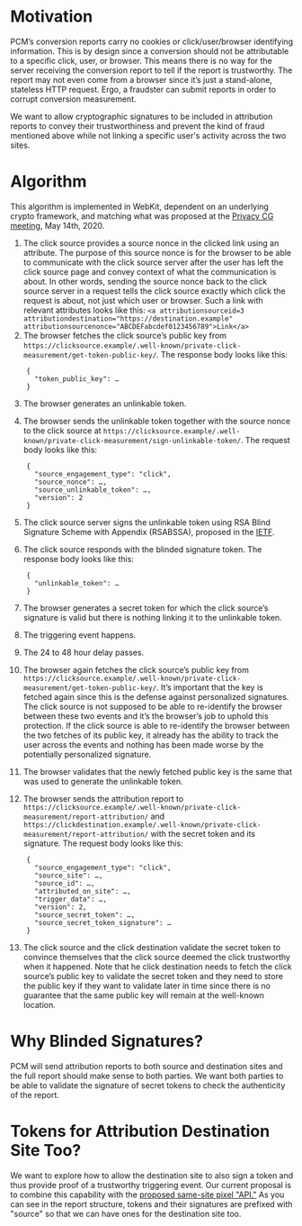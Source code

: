 # Motivation

PCM’s conversion reports carry no cookies or click/user/browser identifying information. This is by design since a conversion should not be attributable to a specific click, user, or browser. This means there is no way for the server receiving the conversion report to tell if the report is trustworthy. The report may not even come from a browser since it’s just a stand-alone, stateless HTTP request. Ergo, a fraudster can submit reports in order to corrupt conversion measurement.

We want to allow cryptographic signatures to be included in attribution reports to convey their trustworthiness and prevent the kind of fraud mentioned above while not linking a specific user's activity across the two sites.

# Algorithm

This algorithm is implemented in WebKit, dependent on an underlying crypto framework, and matching what was proposed at the [Privacy CG meeting](https://github.com/privacycg/meetings/blob/main/2020/05-virtual/05-14-minutes.md#select-a-fraud-prevention-mechanism), May 14th, 2020.

1. The click source provides a source nonce in the clicked link using an attribute. The purpose of this source nonce is for the browser to be able to communicate with the click source server after the user has left the click source page and convey context of what the communication is about. In other words, sending the source nonce back to the click source server in a request tells the click source exactly which click the request is about, not just which user or browser. Such a link with relevant attributes looks like this:
   `<a attributionsourceid=3 attributiondestination="https://destination.example" attributionsourcenonce="ABCDEFabcdef0123456789">Link</a>`
2. The browser fetches the click source’s public key from `https://clicksource.example/.well-known/private-click-measurement/get-token-public-key/`. The response body looks like this:

```
    {
      "token_public_key": …
    }
```

3. The browser generates an unlinkable token.

4. The browser sends the unlinkable token together with the source nonce to the click source at `https://clicksource.example/.well-known/private-click-measurement/sign-unlinkable-token/`. The request body looks like this:

```
    {
      "source_engagement_type": "click",
      "source_nonce": …,
      "source_unlinkable_token": …,
      "version": 2
    }
```

5. The click source server signs the unlinkable token using RSA Blind Signature Scheme with Appendix (RSABSSA), proposed in the [IETF](https://datatracker.ietf.org/doc/draft-wood-cfrg-rsa-blind-signatures/).

6. The click source responds with the blinded signature token. The response body looks like this:

```
    {
      "unlinkable_token": …
    }
```

7. The browser generates a secret token for which the click source’s signature is valid but there is nothing linking it to the unlinkable token.

8. The triggering event happens.

9. The 24 to 48 hour delay passes.

10. The browser again fetches the click source’s public key from `https://clicksource.example/.well-known/private-click-measurement/get-token-public-key/`. It’s important that the key is fetched again since this is the defense against personalized signatures. The click source is not supposed to be able to re-identify the browser between these two events and it’s the browser’s job to uphold this protection. If the click source is able to re-identify the browser between the two fetches of its public key, it already has the ability to track the user across the events and nothing has been made worse by the potentially personalized signature.

11. The browser validates that the newly fetched public key is the same that was used to generate the unlinkable token.

12. The browser sends the attribution report to `https://clicksource.example/.well-known/private-click-measurement/report-attribution/` and `https://clickdestination.example/.well-known/private-click-measurement/report-attribution/` with the secret token and its signature. The request body looks like this:

```
    {
      "source_engagement_type": "click",
      "source_site": …,
      "source_id": …,
      "attributed_on_site": …,
      "trigger_data": …,
      "version": 2,
      "source_secret_token": …,
      "source_secret_token_signature": …
    }
```

13. The click source and the click destination validate the secret token to convince themselves that the click source deemed the click trustworthy when it happened. Note that he click destination needs to fetch the click source’s public key to validate the secret token and they need to store the public key if they want to validate later in time since there is no guarantee that the same public key will remain at the well-known location.

# Why Blinded Signatures?

PCM will send attribution reports to both source and destination sites and the full report should make sense to both parties. We want both parties to be able to validate the signature of secret tokens to check the authenticity of the report.

# Tokens for Attribution Destination Site Too?

We want to explore how to allow the destination site to also sign a token and thus provide proof of a trustworthy triggering event. Our current proposal is to combine this capability with the [proposed same-site pixel "API."](https://github.com/privacycg/private-click-measurement/issues/71) As you can see in the report structure, tokens and their signatures are prefixed with "source" so that we can have ones for the destination site too.